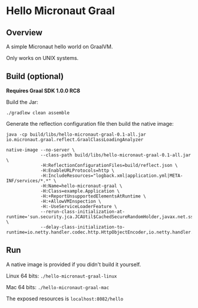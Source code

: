 # Hello Micronaut Graal

## Overview

A simple Micronaut hello world on GraalVM.

Only works on UNIX systems.

## Build (optional)

**Requires Graal SDK 1.0.0 RC8**

Build the Jar:

`./gradlew clean assemble`

Generate the reflection configuration file then build the native image:

```
java -cp build/libs/hello-micronaut-graal-0.1-all.jar io.micronaut.graal.reflect.GraalClassLoadingAnalyzer

native-image --no-server \
             --class-path build/libs/hello-micronaut-graal-0.1-all.jar \
             -H:ReflectionConfigurationFiles=build/reflect.json \
             -H:EnableURLProtocols=http \
             -H:IncludeResources="logback.xml|application.yml|META-INF/services/*.*" \
             -H:Name=hello-micronaut-graal \
             -H:Class=example.Application \
             -H:+ReportUnsupportedElementsAtRuntime \
             -H:+AllowVMInspection \
             -H:-UseServiceLoaderFeature \
             --rerun-class-initialization-at-runtime='sun.security.jca.JCAUtil$CachedSecureRandomHolder,javax.net.ssl.SSLContext' \
             --delay-class-initialization-to-runtime=io.netty.handler.codec.http.HttpObjectEncoder,io.netty.handler.codec.http.websocketx.WebSocket00FrameEncoder,io.netty.handler.ssl.util.ThreadLocalInsecureRandom,com.sun.jndi.dns.DnsClient
```

## Run

A native image is provided if you didn't build it yourself.

Linux 64 bits: `./hello-micronaut-graal-linux`

Mac 64 bits: `./hello-micronaut-graal-mac`

The exposed resources is `localhost:8082/hello`
